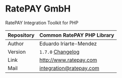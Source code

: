 # RatePAY GmbH

RatePAY Integration Toolkit for PHP

| Repository | Common RatePAY PHP Library
|------------|----------
| Author     | Eduardo Iriarte-Mendez
| Version    | `1.7.0` [Changelog](./CHANGELOG.md)
| Link       | http://www.ratepay.com
| Mail       | integration@ratepay.com

